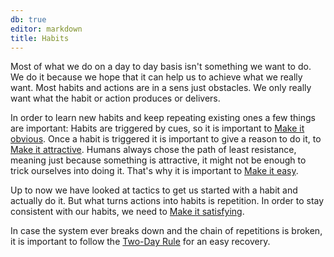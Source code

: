 ```yaml
---
db: true
editor: markdown
title: Habits
---
```


Most of what we do on a day to day basis isn\'t something we want to do.
We do it because we hope that it can help us to achieve what we really
want. Most habits and actions are in a sens just obstacles. We only
really want what the habit or action produces or delivers.

In order to learn new habits and keep repeating existing ones a few
things are important: Habits are triggered by cues, so it is important
to [Make it obvious](/database/make_it_obvious). Once a habit is triggered it
is important to give a reason to do it, to [Make it
attractive](/database/make_it_attractive). Humans always chose the path of
least resistance, meaning just because something is attractive, it might
not be enough to trick ourselves into doing it. That\'s why it is
important to [Make it easy](/database/make_it_easy).

Up to now we have looked at tactics to get us started with a habit and
actually do it. But what turns actions into habits is repetition. In
order to stay consistent with our habits, we need to [Make it
satisfying](/database/make_it_satisfying).

In case the system ever breaks down and the chain of repetitions is
broken, it is important to follow the [Two-Day Rule](/database/two_day_rule)
for an easy recovery.

